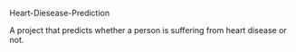 Heart-Diesease-Prediction 

A project that predicts whether a person is suffering from heart disease or not.
